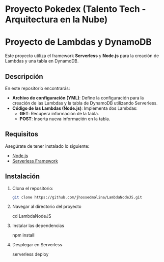 # Proyecto Pokedex (Talento Tech - Arquitectura en la Nube)

# Proyecto de Lambdas y DynamoDB

Este proyecto utiliza el framework **Serverless** y **Node.js** para la creación de Lambdas y una tabla en DynamoDB.

## Descripción

En este repositorio encontrarás:

- **Archivo de configuración (YML)**: Define la configuración para la creación de las Lambdas y la tabla de DynamoDB utilizando Serverless.
- **Código de las Lambdas (Node.js)**: Implementa dos Lambdas:
  - **GET**: Recupera información de la tabla.
  - **POST**: Inserta nueva información en la tabla.

## Requisitos

Asegúrate de tener instalado lo siguiente:

- [Node.js](https://nodejs.org/)
- [Serverless Framework](https://www.serverless.com/)

## Instalación

1. Clona el repositorio:
   ```bash
   git clone https://github.com/jhossedmolina/LambdaNodeJS.git
2. Navegar al directorio del proyecto


   cd LambdaNodeJS
3. Instalar las dependencias

   
   npm install
4. Desplegar en Serverless

   
   serverless deploy


